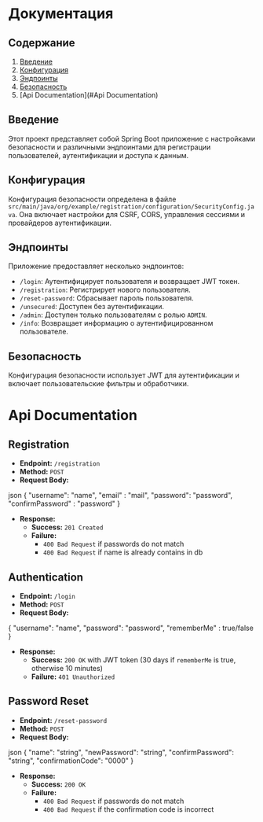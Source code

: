 # Документация

## Содержание

1. [Введение](#введение)
2. [Конфигурация](#конфигурация)
3. [Эндпоинты](#эндпоинты)
4. [Безопасность](#безопасность)
5. [Api Documentation](#Api Documentation)

## Введение

Этот проект представляет собой Spring Boot приложение с настройками безопасности и различными эндпоинтами для
регистрации пользователей, аутентификации и доступа к данным.

## Конфигурация

Конфигурация безопасности определена в файле `src/main/java/org/example/registration/configuration/SecurityConfig.java`.
Она включает настройки для CSRF, CORS, управления сессиями и провайдеров аутентификации.

## Эндпоинты

Приложение предоставляет несколько эндпоинтов:

- `/login`: Аутентифицирует пользователя и возвращает JWT токен.
- `/registration`: Регистрирует нового пользователя.
- `/reset-password`: Сбрасывает пароль пользователя.
- `/unsecured`: Доступен без аутентификации.
- `/admin`: Доступен только пользователям с ролью `ADMIN`.
- `/info`: Возвращает информацию о аутентифицированном пользователе.

## Безопасность

Конфигурация безопасности использует JWT для аутентификации и включает пользовательские фильтры и
обработчики.

# Api Documentation

## Registration

- **Endpoint:** `/registration`
- **Method:** `POST`
- **Request Body:**

json
{
"username": "name",
"email" : "mail",
"password": "password",
"confirmPassword" : "password"
}

- **Response:**
  - **Success:** `201 Created`
  - **Failure:**
    - `400 Bad Request` if passwords do not match
    - `400 Bad Request` if name is already contains in db

## Authentication

- **Endpoint:** `/login`
- **Method:** `POST`
- **Request Body:**

{
"username": "name",
"password": "password",
"rememberMe" : true/false
}

- **Response:**
    - **Success:** `200 OK` with JWT token (30 days if `rememberMe` is true, otherwise 10 minutes)
    - **Failure:** `401 Unauthorized`

## Password Reset

- **Endpoint:** `/reset-password`
- **Method:** `POST`
- **Request Body:**

json
{
"name": "string",
"newPassword": "string",
"confirmPassword": "string",
"confirmationCode": "0000"
}

- **Response:**
  - **Success:** `200 OK`
  - **Failure:**
    - `400 Bad Request` if passwords do not match
    - `400 Bad Request` if the confirmation code is incorrect

